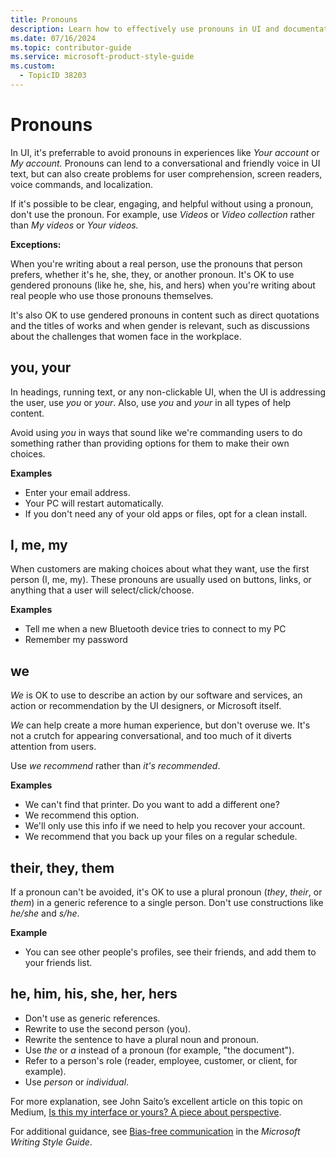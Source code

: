 ```yaml
---
title: Pronouns
description: Learn how to effectively use pronouns in UI and documentation to enhance clarity and user experience. Discover best practices for avoiding pronouns when possible, and understand when it's appropriate to use them, including guidelines for using "you," "we," and gender-neutral pronouns.
ms.date: 07/16/2024
ms.topic: contributor-guide
ms.service: microsoft-product-style-guide
ms.custom:
  - TopicID 38203
---
```



# Pronouns

In UI, it's preferrable to avoid pronouns in experiences like *Your account* or *My account.* Pronouns can lend to a conversational and friendly voice in UI text, but can also create problems for user comprehension, screen readers, voice commands, and localization. 

If it's possible to be clear, engaging, and helpful without using a pronoun, don't use the pronoun. For example, use *Videos* or *Video collection* rather than *My videos* or *Your videos.*

**Exceptions:**  

When you're writing about a real person, use the pronouns that person prefers, whether it's he, she, they, or another pronoun. It's OK to use gendered pronouns (like he, she, his, and hers) when you're writing about real people who use those pronouns themselves.  

It's also OK to use gendered pronouns in content such as direct quotations and the titles of works and when gender is relevant, such as discussions about the challenges that women face in the workplace. 

## you, your

In headings, running text, or any non-clickable UI, when the UI is addressing the user, use *you* or *your*. Also, use *you* and *your* in all types of help content.

Avoid using *you* in ways that sound like we're commanding users to do something rather than providing options for them to make their own choices.

**Examples**

- Enter your email address.
- Your PC will restart automatically.
- If you don't need any of your old apps or files, opt for a clean install.

## I, me, my

When customers are making choices about what they want, use the first person (I, me, my). These pronouns are usually used on buttons, links, or anything that a user will select/click/choose.

**Examples**

- Tell me when a new Bluetooth device tries to connect to my PC
- Remember my password

## we

*We* is OK to use to describe an action by our software and services, an action or recommendation by the UI designers, or Microsoft itself.

*We* can help create a more human experience, but don't overuse we. It's not a crutch for appearing conversational, and too much of it diverts attention from users. 

Use *we recommend* rather than *it's recommended*.

**Examples**

- We can't find that printer. Do you want to add a different one?
- We recommend this option.
- We'll only use this info if we need to help you recover your account.
- We recommend that you back up your files on a regular schedule.

## their, they, them

If a pronoun can't be avoided, it's OK to use a plural pronoun (*they*, *their*, or *them*) in a generic reference to a single person. Don't use constructions like *he/she* and *s/he*.

**Example**

- You can see other people's profiles, see their friends, and add them to your friends list.

## he, him, his, she, her, hers

- Don't use as generic references.
- Rewrite to use the second person (you).
- Rewrite the sentence to have a plural noun and pronoun.
- Use *the* or *a* instead of a pronoun (for example, "the document").
- Refer to a person's role (reader, employee, customer, or client, for example).
- Use *person* or *individual*.

For more explanation, see John Saito’s excellent article on this topic on Medium, [Is this my interface or yours? A piece about perspective](https://medium.com/@jsaito/is-this-my-interface-or-yours-b09a7a795256).

For additional guidance, see [Bias-free communication](/writing-style-guide-msft-internal/bias-free-communication) in the *Microsoft Writing Style Guide*.

